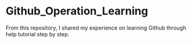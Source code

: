 # Github_Operation_Learning
From this repository, I shared my experience on learning Github through help tutorial step by step.
